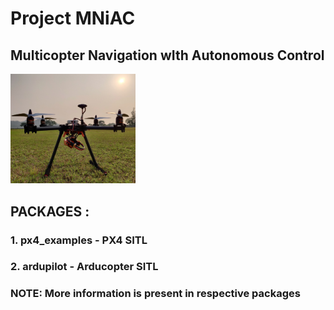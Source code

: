 # Project MNiAC
 
## Multicopter Navigation wIth Autonomous Control

<img src="resource/ground.jpg" alt="drawing" width="200"/>

## PACKAGES :

### 1. px4_examples - PX4 SITL
### 2. ardupilot - Arducopter SITL
### NOTE: More information is present in respective packages

